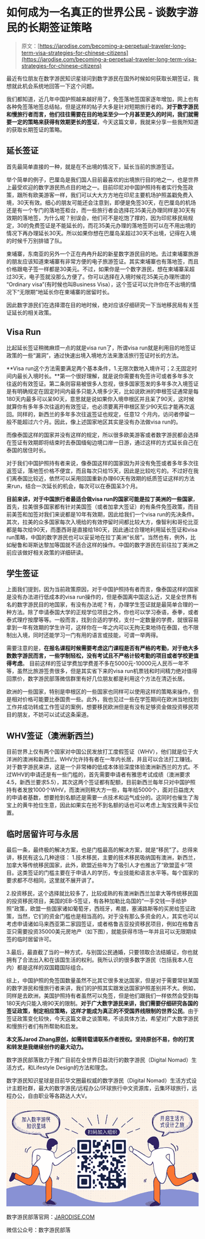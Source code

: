 <!--yml
category: 未分类
date: 2022-06-26 00:00:00
-->

# 如何成为一名真正的世界公民 - 谈数字游民的长期签证策略

> 原文：[https://jarodise.com/becoming-a-perpetual-traveler-long-term-visa-strategies-for-chinese-citizens](https://jarodise.com/becoming-a-perpetual-traveler-long-term-visa-strategies-for-chinese-citizens)

最近有位朋友在数字游民知识星球问到数字游民在国外时候如何获取长期签证，我想就此机会系统地回答一下这个问题。

我们都知道，近几年中国护照越来越好用了，免签落地签国家逐年增加，网上也有各种免签落地签总结帖，但是这样的帖子大多是针对短期旅行者的。**对于数字游民和慢旅行者而言，他们往往需要在目的地呆至少一个月甚至更久的时间，我们就需要一定的策略来获得有效期更长的签证**，今天这篇文章，我就来分享一些我所知道的获取长期签证的策略。

## 延长签证

首先最简单直接的一种，就是在不出境的情况下，延长当前的旅游签证。

举个简单的例子，巴厘岛是我们国人目前最喜欢的出境旅行目的地之一，也是世界上最受欢迎的数字游民热点目的地之一。目前印尼对中国护照持有者实行免签政策，跟所有欧美游客一样，我们可以大大方方地在印尼主要机场护照盖戳免费入境，30天有效。细心的朋友可能还会注意到，即便是免签30天，在巴厘岛的机场还是有一个专门的落地签柜台，而一些旅行者会选择花35美元办理同样是30天有效期的落地签，为什么呢？别误会，他们可不是吃饱了撑的，因为印尼移民局规定，30的免费签证是不能延长的，而花35美元办理的落地签则可以在不用出境的情况下再办理延长30天。所以如果你想在巴厘岛呆超过30天不出境，记得在入境的时候千万别排错了队。

柬埔寨，东南亚的另外一个正在冉冉升起的新星数字游民目的地。去过柬埔寨旅游的朋友应该知道柬埔寨有非常方便的电子旅游签证。其实柬埔寨也有落地签，而且价格跟电子签一样都是30美元。不过，如果你是一个数字游民，想在柬埔寨呆超过30天，电子签就没那么方便了。你可以选择在入境时候花35美元办理所谓的 “Ordinary visa”(有时候也叫Business Visa），这个签证可以允许你在不出境的情况下“无限期”地延长你在柬埔寨的居留时长。

因此数字游民们在选择潜在目的地时候，绝对应该仔细研究一下当地移民局有关签证延长的相关政策。

## Visa Run

比起延长签证稍微麻烦一点的就是visa run了，所谓visa run就是利用目的地签证政策的一些“漏洞”，通过快速出境入境地方法来激活旅行签证时长的方法。

**Visa run这个方法需要满足两个基本条件，1.无限次数地入境许可；2.无固定时间内最长入境时长。**第一个很好理解，就是说你需要有免签许可或者多年多次往返的有效签证。第二条则容易被很多人忽视，很多国家签发的多年多次入境签证是有明确规定在固定时间内最多只能入境多少天，比如说欧洲的申根签证通常是每180天内最多可以呆90天，意思就是说如果你入境申根区并且呆了90天，这时候就算你有多年多次往返的有效签证，也必须要离开申根区至少90天后才能再次返回。同样的，新西兰的多年多次往返签证也规定，任意12 个月内，访问者停留一般不能超过六个月。因此，像上述国家地区其实是没有办法做visa run的。

而像泰国这样的国家并没有这样的规定，所以很多欧美游客或者数字游民都会选择在签证有效期即将结束时去泰国缅甸边境口岸一日游，通过这样的方式延长自己在泰国的居住时长。

对于我们中国护照持有者来说，像泰国这样的国家因为并没有免签或者多年多次往返签证，落地签价格不便宜，而且每次只给15天，因此是比较吃亏的。不过好在我们离泰国比较近，依然可以采用回国重新办理60天有效期的纸质签证这样的方法来run，结合一次延长的机会，每次可以在泰国呆3个月。

**目前来讲，对于中国旅行者最适合做visa run的国家可能是拉丁美洲的一些国家**，首先，拉美很多国家都有针对美国签（或者加拿大签证）的有条件免签政策，而目前美签和加签对我们来说都是10年有效期，因此给我们一个visa run的先决条件。其次，拉美的众多国家每次入境给的有效停留时间都比较大方，像智利和哥伦比亚都是每次给90天，而墨西哥是直接给180天，因此通过合理地利用延长签证和visa run策略，中国的数字游民也可以妥妥地在拉丁美洲“长居”。当然也有，例外，比如秘鲁和哥斯达黎加等国就不适合这样的操作。中国的数字游民在前往拉丁美洲之前应该做好相关政策的详细研读。

## 学生签证

上面我们提到，因为当前政策原因，对于中国护照持有者而言，像泰国这样的国家是没有办法进行低成本的visa run操作的，但是泰国离中国这么近，又是全世界有名的数字游民目的地国家，有没有办法呢？有，办理学生签证就是最简单合理的一种方法。除了申请泰国大学的正规学位项目之外，你也可以学习泰语，泰拳，或者泰式理疗按摩等等。一般而言，找到合适的学校，支付一定数量的学费，就很容易拿到一年有效期的学生许可，这样你在一年之内可以无拘无束地待在泰国，也不限制出入境，同时还能学习一门有用的语言或技能，可谓一举两得。

需要注意的是，**在报名课程时候需要考虑这门课程是否有严格的考勤，对于绝大多数数字游民而言，一些学制轻松，没有考试且不严格计较考勤的项目或者学校更值得考虑**。 目前这样的签证学费加学费差不多在5000元-10000元人民币一年不等，虽然比旅游签贵很多，但是其实省下来的visa run机票钱和时间精力绝对值得回票价，数字游民部落微信群里有好几位朋友都是利用这个方法在清迈长居。

欧洲的一些国家，特别是申根区的一些国家也同样可以使用这样的策略来操作，但是相对价格可能要比泰国贵一些。此外，我也见过一些在学签期间在欧洲当地找到工作并成功转成工作签证的案例，想要移民欧洲但是有没有足够资金做投资移民项目的朋友，不妨可以试试这条渠道。

## WHV签证（澳洲新西兰)

目前世界上仅有两个国家对中国公民发放打工度假签证（WHV），他们就是位于大洋洲的澳洲和新西兰。WHV允许持有者在一年内长居，并且可以合法打工赚钱。对于数字游民来讲，这是一个非常棒的低成本体验深度体验澳洲新西兰的方式。不过WHV的申请还是有一些门槛的，首先需要申请者有雅思考试成绩（澳洲要求4.5，新西兰要求5.5），其次这两个签证都有配额，目前新西兰每年只对中国护照持有者发放1000个WHV，而澳洲则稍大方一些，每年给5000个，面对日益庞大的申请者基数，想要抢到名额还是需要一点技术和运气成分的。这同时也催生了淘宝上的黄牛抢位生意，因此如果实在抢不到名额的话也可以考虑上淘宝找黄牛买位置。

## 临时居留许可与永居

最后一条，最终极的解决方案，也是门槛最高的解决方案，就是“移民”了。总得来讲，移民有这么几种途径： 1.技术移民，主要的技术移民吸纳国有澳洲，新西兰，加拿大等传统移民国家，此外，欧盟近些年为了吸引人才也推出了“欧盟蓝卡”项目。这类签证的门槛主要在于申请人的学历，专业技能和语言水平等。每个国家的要求都不尽相同，这里就不展开讲了。

2.投资移民，这个选择就比较多了，比较成熟的有澳洲新西兰加拿大等传统移民国的投资移民项目，美国的EB-5签证，有各种加勒比岛国的“一手交钱一手给护照”政策，欧盟一些国家诸如葡萄牙，西班牙，希腊，塞浦路斯等的买房给签证政策，当然，它们的资金门槛也是相当高的。对于没有那么多资金的人，其实也可以考虑申请诸如马来西亚第二家园签证，或者格鲁吉亚投资移民项目，例如在格鲁吉亚只需要投资35000美元房地产（如下图），就能获得市场一年并且可以无限期续签的临时居留许可。

3.最后，最直截了当的一种方式，与别国公民通婚，只要领取合法结婚证，你也就拥有了合法出入和在该国生活的权利。我所认识的很多数字游民（包括我本人在内）都是这样的双国籍国际组合。

综上，中国护照的免签国数量虽然不比其它很多发达国家，但是对于需要常驻某国的数字游民和慢旅行者来讲，我们的护照其实跟发达国家护照差别并不大。例如，同样是去欧洲，美国护照持有者虽然可以免签，但是他们跟我们一样依然会受到每180天内只能入境90天的限制。**对于广大数字游民来讲，我们需要仔细研究各国的签证政策，制定相应策略，这样才能成为真正的不受国界线限制的世界公民**。由于签证政策变化较快，今天这篇文章之谈策略，不谈具体方法，希望对广大数字游民和慢旅行者们有所帮助和启发。

**本文系Jarod Zhang原创，如需转载请联系作者授权。坚持原创不易，你的打赏和转发是我继续创作的最大动力。**

数字游民部落致力于推广目前在全世界日益流行的数字游民（Digital Nomad）生活方式，和Lifestyle Design的方法和理念。

数字游民知识星球是目前华文圈最权威的数字游民（Digital Nomad）生活方式设计主题社群，最大的数字游民/远程办公/环球旅行中文资源库，云集环球旅行，远程办公，自由职业等各路达人大V。 ![zsxq.png](img/f1233ea1c58940dcf12fbafdce4aee76.png)

数字游民部落官网：[JARODISE.COM](http://JARODISE.COM)

微信公众号：数字游民部落